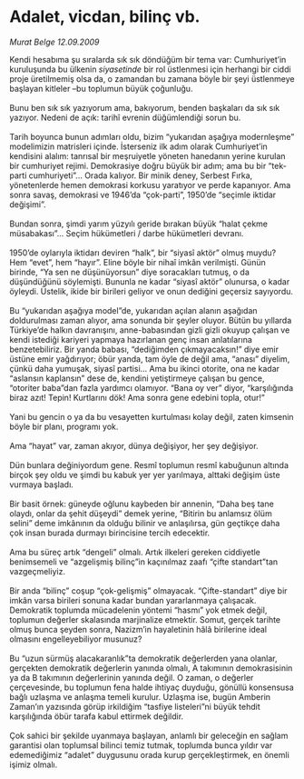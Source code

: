 # Adalet, vicdan, bilinç vb.

*Murat Belge 12.09.2009*

<div class="taraf_structure_2col_1zq">
<div class="margen_n">



 <p>Kendi hesabıma şu sıralarda sık sık döndüğüm bir tema var: Cumhuriyet’in kuruluşunda bu ülkenin <i>siyasetinde </i>bir rol üstlenmesi için herhangi bir ciddi proje üretilmemiş olsa da, o zamandan bu zamana böyle bir şeyi üstlenmeye başlayan kitleler –bu toplumun büyük çoğunluğu. <br/><br/>Bunu ben sık sık yazıyorum ama, bakıyorum, benden başkaları da sık sık yazıyor. Nedeni de açık: tarihî evrenin düğümlendiği sorun bu. <br/><br/>Tarih boyunca bunun adımları oldu, bizim “yukarıdan aşağıya modernleşme” modelimizin matrisleri içinde. İsterseniz ilk adım olarak Cumhuriyet’in kendisini alalım: tanrısal bir meşruiyetle yöneten hanedanın yerine kurulan bir cumhuriyet rejimi. Demokrasiye doğru büyük bir adım; ama bu bir “tek-parti cumhuriyeti”... Orada kalıyor. Bir minik deney, Serbest Fırka, yönetenlerde hemen demokrasi korkusu yaratıyor ve perde kapanıyor. Ama sonra savaş, demokrasi ve 1946’da “çok-parti”, 1950’de “seçimle iktidar değişimi”. <br/><br/>Bundan sonra, şimdi yarım yüzyılı geride bırakan büyük “halat çekme müsabakası”... Seçim hükümetleri / darbe hükümetleri devranı. <br/><br/>1950’de oylarıyla iktidarı deviren “halk”, bir “siyasî aktör” olmuş muydu? Hem “evet”, hem “hayır”. Eline böyle bir nihaî imkân verilmişti. Günün birinde, “Ya sen ne düşünüyorsun” diye soracakları tutmuş, o da düşündüğünü söylemişti. Bununla ne kadar “siyasî aktör” olunursa, o kadar öyleydi. Üstelik, ikide bir birileri geliyor ve onun dediğini geçersiz sayıyordu. <br/><br/>Bu “yukarıdan aşağıya model”de, yukarıdan açılan alanın aşağıdan doldurulması zaman alıyor, ama sonunda bir şeyler oluyor. Bütün bu yıllarda Türkiye’de halkın davranışını, anne-babasından gizli gizli okuyup çalışan ve kendi istediği kariyeri yapmaya hazırlanan genç insan anlatılarına benzetebiliriz. Bir yanda babası, “dediğimden çıkmayacaksın!” diye emir üstüne emir yağdırıyor; öbür yanda, tam öyle de değil ama, “anası” diyelim, çünkü daha yumuşak, siyasî partisi... Ama bu ikinci otorite, ona ne kadar “aslansın kaplansın” dese de, kendini yetiştirmeye çalışan bu gence, “otoriter baba”dan fazla yardımcı olamıyor. “Bana oy ver” diyor, “karşılığında biraz azıt! Tepin! Kurtlarını dök! Ama sonra gene edebini topla, otur!” <br/><br/>Yani bu gencin o ya da bu vesayetten kurtulması kolay değil, zaten kimsenin böyle bir planı, programı yok. <br/><br/>Ama “hayat” var, zaman akıyor, dünya değişiyor, her şey değişiyor. <br/><br/>Dün bunlara değiniyordum gene. Resmî toplumun resmî kabuğunun altında birçok şey oldu ve şimdi bu kabuk yer yer yarılmaya, alttaki değişim üste vurmaya başladı. <br/><br/>Bir basit örnek: güneyde oğlunu kaybeden bir annenin, “Daha beş tane olaydı, onlar da şehit düşeydi” demek yerine, “Bitirin bu anlamsız ölüm selini” deme imkânının da olduğu bilinir ve anlaşılırsa, gün geçtikçe daha çok insan burada durmayı birincisine tercih edecektir. <br/><br/>Ama bu süreç artık “dengeli” olmalı. Artık ilkeleri gereken ciddiyetle benimsemeli ve “azgelişmiş bilinç”in kaçınılmaz zaafı “çifte standart”tan vazgeçmeliyiz. <br/><br/>Bir anda “bilinç” coşup “çok-gelişmiş” olmayacak. “Çifte-standart” diye bir imkân varsa birileri sonuna kadar bundan yararlanmaya çalışacak. Demokratik toplumda mücadelenin yöntemi “hasmı” yok etmek değil, toplumun değerler skalasında marjinalize etmektir. Somut, gerçek tarihte olmuş bunca şeyden sonra, Nazizm’in hayaletinin hâlâ birilerine ideal olmasını engelleyebiliyor musunuz? <br/><br/>Bu “uzun sürmüş alacakaranlık”ta demokratik değerlerden yana olanlar, gerçekten demokratik değerlerin yanında olmalı, A takımının demokrasisinin ya da B takımının değerlerinin yanında değil. O zaman, o değerler çerçevesinde, bu toplumun fena halde ihtiyaç duyduğu, gönüllü konsensusa bağlı uzlaşma ve anlaşma temeli kurulur. Uzlaşma ise, bugün Amberin Zaman’ın yazısında görüp irkildiğim “tasfiye listeleri”ni büyük tehdit karşılığında öbür tarafa kabul ettirmek değildir. <br/><br/>Çok sahici bir şekilde uyanmaya başlayan, anlamlı bir geleceğin en sağlam garantisi olan toplumsal bilinci temiz tutmak, toplumda bunca yıldır var edemediğimiz “adalet” duygusunu orada kurup gerçekleştirmek, en önemli işimiz olmalı.</p>
<br/>
<br/>
<br/>



<br/>


<div id="taraf_not">
</div>

</div>


</div>
